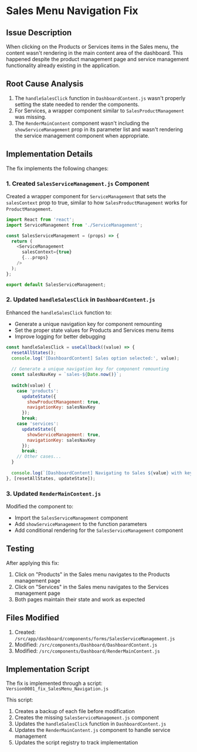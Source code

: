 # Sales Menu Navigation Fix

## Issue Description

When clicking on the Products or Services items in the Sales menu, the content wasn't rendering in the main content area of the dashboard. This happened despite the product management page and service management functionality already existing in the application.

## Root Cause Analysis

1. The `handleSalesClick` function in `DashboardContent.js` wasn't properly setting the state needed to render the components.
2. For Services, a wrapper component similar to `SalesProductManagement` was missing.
3. The `RenderMainContent` component wasn't including the `showServiceManagement` prop in its parameter list and wasn't rendering the service management component when appropriate.

## Implementation Details

The fix implements the following changes:

### 1. Created `SalesServiceManagement.js` Component

Created a wrapper component for `ServiceManagement` that sets the `salesContext` prop to true, similar to how `SalesProductManagement` works for `ProductManagement`.

```javascript
import React from 'react';
import ServiceManagement from './ServiceManagement';

const SalesServiceManagement = (props) => {
  return (
    <ServiceManagement 
      salesContext={true}
      {...props}
    />
  );
};

export default SalesServiceManagement;
```

### 2. Updated `handleSalesClick` in `DashboardContent.js`

Enhanced the `handleSalesClick` function to:
- Generate a unique navigation key for component remounting
- Set the proper state values for Products and Services menu items
- Improve logging for better debugging

```javascript
const handleSalesClick = useCallback((value) => {
  resetAllStates();
  console.log('[DashboardContent] Sales option selected:', value);
  
  // Generate a unique navigation key for component remounting
  const salesNavKey = `sales-${Date.now()}`;
  
  switch(value) {
    case 'products':
      updateState({ 
        showProductManagement: true,
        navigationKey: salesNavKey
      });
      break;
    case 'services':
      updateState({ 
        showServiceManagement: true,
        navigationKey: salesNavKey
      });
      break;
    // Other cases...
  }
  
  console.log(`[DashboardContent] Navigating to Sales ${value} with key ${salesNavKey}`);
}, [resetAllStates, updateState]);
```

### 3. Updated `RenderMainContent.js`

Modified the component to:
- Import the `SalesServiceManagement` component
- Add `showServiceManagement` to the function parameters
- Add conditional rendering for the `SalesServiceManagement` component

## Testing

After applying this fix:
1. Click on "Products" in the Sales menu navigates to the Products management page
2. Click on "Services" in the Sales menu navigates to the Services management page
3. Both pages maintain their state and work as expected

## Files Modified

1. Created: `/src/app/dashboard/components/forms/SalesServiceManagement.js`
2. Modified: `/src/components/Dashboard/DashboardContent.js`
3. Modified: `/src/components/Dashboard/RenderMainContent.js`

## Implementation Script

The fix is implemented through a script: `Version0001_fix_SalesMenu_Navigation.js`

This script:
1. Creates a backup of each file before modification
2. Creates the missing `SalesServiceManagement.js` component
3. Updates the `handleSalesClick` function in `DashboardContent.js`
4. Updates the `RenderMainContent.js` component to handle service management
5. Updates the script registry to track implementation 